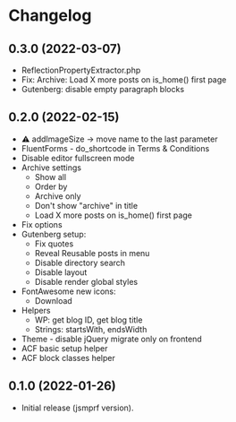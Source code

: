 # Changelog

## 0.3.0 (2022-03-07)

* ReflectionPropertyExtractor.php
* Fix: Archive: Load X more posts on is_home() first page
* Gutenberg: disable empty paragraph blocks

## 0.2.0 (2022-02-15)

* ⚠ addImageSize -> move name to the last parameter
* FluentForms - do_shortcode in Terms & Conditions
* Disable editor fullscreen mode
* Archive settings
  * Show all
  * Order by
  * Archive only
  * Don't show "archive" in title
  * Load X more posts on is_home() first page
* Fix options
* Gutenberg setup:
  * Fix quotes
  * Reveal Reusable posts in menu
  * Disable directory search
  * Disable layout
  * Disable render global styles
* FontAwesome new icons:
  * Download
* Helpers
  * WP: get blog ID, get blog title
  * Strings: startsWith, endsWidth
* Theme - disable jQuery migrate only on frontend
* ACF basic setup helper
* ACF block classes helper


## 0.1.0 (2022-01-26)

* Initial release (jsmprf version).
